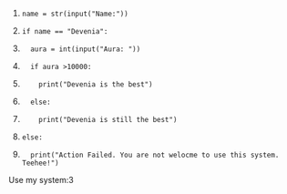 1.     name = str(input("Name:"))
2.     if name == "Devenia":
3.       aura = int(input("Aura: "))
4.       if aura >10000:
5.         print("Devenia is the best")
6.       else:
7.         print("Devenia is still the best")
8.     else:
9.       print("Action Failed. You are not welocme to use this system. Teehee!")


Use my system:3
